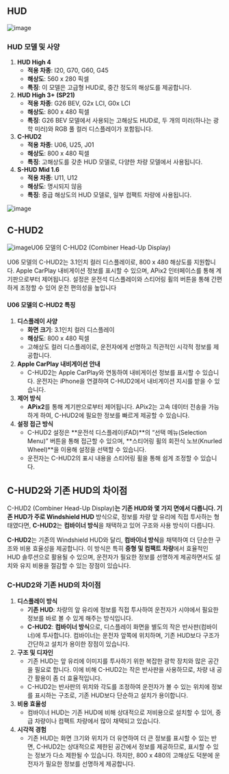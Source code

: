 ## HUD

![image](https://github.com/user-attachments/assets/86b637bc-4af5-44ea-8689-660dd50655cd)
### HUD 모델 및 사양

1. **HUD High 4**
    - **적용 차종**: I20, G70, G60, G45
    - **해상도**: 560 x 280 픽셀
    - **특징**: 이 모델은 고급형 HUD로, 중간 정도의 해상도를 제공합니다.
2. **HUD High 3+ (SP21)**
    - **적용 차종**: G26 BEV, G2x LCI, G0x LCI
    - **해상도**: 800 x 480 픽셀
    - **특징**: G26 BEV 모델에서 사용되는 고해상도 HUD로, 두 개의 미러(하나는 광학 미러)와 RGB 풀 컬러 디스플레이가 포함됩니다.
3. **C-HUD2**
    - **적용 차종**: U06, U25, J01
    - **해상도**: 800 x 480 픽셀
    - **특징**: 고해상도를 갖춘 HUD 모델로, 다양한 차량 모델에서 사용됩니다.
4. **S-HUD Mid 1.6**
    - **적용 차종**: U11, U12
    - **해상도**: 명시되지 않음
    - **특징**: 중급 해상도의 HUD 모델로, 일부 컴팩트 차량에 사용됩니다.


![image](https://github.com/user-attachments/assets/df11e871-181e-4d9c-af7d-23a17b4f2833)


## C-HUD2

![image](https://github.com/user-attachments/assets/b9c920d4-abda-4ef8-8d2a-8fab7f8b2795)U06 모델의 C-HUD2 (Combiner Head-Up Display)

U06 모델의 C-HUD2는 3.1인치 컬러 디스플레이로, 800 x 480 해상도를 지원합니다. Apple CarPlay 내비게이션 정보를 표시할 수 있으며, APix2 인터페이스를 통해 계기판으로부터 제어됩니다. 설정은 운전석 디스플레이와 스티어링 휠의 버튼을 통해 간편하게 조정할 수 있어 운전 편의성을 높입니다
#### U06 모델의 C-HUD2 특징

1. **디스플레이 사양**
    - **화면 크기**: 3.1인치 컬러 디스플레이
    - **해상도**: 800 x 480 픽셀
    - 고해상도 컬러 디스플레이로, 운전자에게 선명하고 직관적인 시각적 정보를 제공합니다.
2. **Apple CarPlay 내비게이션 안내**
    - C-HUD2는 Apple CarPlay와 연동하여 내비게이션 정보를 표시할 수 있습니다. 운전자는 iPhone을 연결하여 C-HUD2에서 내비게이션 지시를 받을 수 있습니다.
3. **제어 방식**
    - **APix2**를 통해 계기판으로부터 제어됩니다. APix2는 고속 데이터 전송을 가능하게 하여, C-HUD2에 필요한 정보를 빠르게 제공할 수 있습니다.
4. **설정 접근 방식**
    - C-HUD2 설정은 **운전석 디스플레이(FAD)**의 “선택 메뉴(Selection Menu)” 버튼을 통해 접근할 수 있으며, **스티어링 휠의 회전식 노브(Knurled Wheel)**을 이용해 설정을 선택할 수 있습니다.
    - 운전자는 C-HUD2의 표시 내용을 스티어링 휠을 통해 쉽게 조정할 수 있습니다.


## C-HUD2와 기존 HUD의 차이점

C-HUD2 (Combiner Head-Up Display)**는 기존 HUD와 몇 가지 면에서 다릅니다. 기존 HUD가 주로 Windshield HUD** 방식으로, 정보를 차량 앞 유리에 직접 투사하는 형태였다면, **C-HUD2**는 **컴바이너 방식**을 채택하고 있어 구조와 사용 방식이 다릅니다.

**C-HUD2**는 기존의 Windshield HUD와 달리, **컴바이너 방식**을 채택하여 더 단순한 구조와 비용 효율성을 제공합니다. 이 방식은 특히 **중형 및 컴팩트 차량**에서 효율적인 HUD 솔루션으로 활용될 수 있으며, 운전자가 필요한 정보를 선명하게 제공하면서도 설치와 유지 비용을 절감할 수 있는 장점이 있습니다.
### C-HUD2와 기존 HUD의 차이점

1. **디스플레이 방식**
    - **기존 HUD**: 차량의 앞 유리에 정보를 직접 투사하여 운전자가 시야에서 필요한 정보를 바로 볼 수 있게 해주는 방식입니다.
    - **C-HUD2**: **컴바이너 방식**으로, 디스플레이 화면을 별도의 작은 반사판(컴바이너)에 투사합니다. 컴바이너는 운전자 앞쪽에 위치하며, 기존 HUD보다 구조가 간단하고 설치가 용이한 장점이 있습니다.
2. **구조 및 디자인**
    - 기존 HUD는 앞 유리에 이미지를 투사하기 위한 복잡한 광학 장치와 많은 공간을 필요로 합니다. 이에 비해 C-HUD2는 작은 반사판을 사용하므로, 차량 내 공간 활용이 좀 더 효율적입니다.
    - C-HUD2는 반사판의 위치와 각도를 조정하여 운전자가 볼 수 있는 위치에 정보를 표시하는 구조로, 기존 HUD보다 단순하고 설치가 용이합니다.
3. **비용 효율성**
    - 컴바이너 HUD는 기존 HUD에 비해 상대적으로 저비용으로 설치할 수 있어, 중급 차량이나 컴팩트 차량에서 많이 채택되고 있습니다.
4. **시각적 경험**
    - 기존 HUD는 화면 크기와 위치가 더 유연하여 더 큰 정보를 표시할 수 있는 반면, C-HUD2는 상대적으로 제한된 공간에서 정보를 제공하므로, 표시할 수 있는 정보가 다소 제한될 수 있습니다. 하지만, 800 x 480의 고해상도 덕분에 운전자가 필요한 정보를 선명하게 제공합니다.